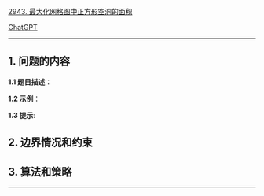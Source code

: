 [2943. 最大化网格图中正方形空洞的面积](https://leetcode.cn/problems/maximize-area-of-square-hole-in-grid)

[ChatGPT](chat.openai.com)

---

## 1. 问题的内容
**1.1 题目描述**：

**1.2 示例**：

**1.3 提示**:

## 2. 边界情况和约束


## 3. 算法和策略

---

